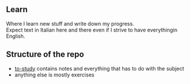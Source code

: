 ## Learn

Where I learn new stuff and write down my progress.<br />
Expect text in Italian here and there even if I strive to have everythingin English.

## Structure of the repo

- [to-study](#to-study) contains notes and everything that has to do with the subject
- anything else is mostly exercises
